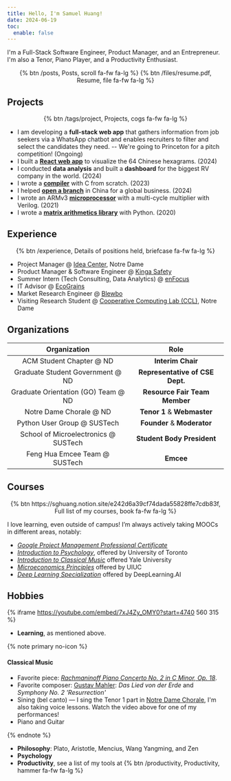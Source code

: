 ```yaml
---
title: Hello, I'm Samuel Huang!
date: 2024-06-19
toc:
  enable: false
---
```


I'm a Full-Stack Software Engineer, Product Manager, and an Entrepreneur. I'm
also a Tenor, Piano Player, and a Productivity Enthusiast.

<center>
{% btn /posts, Posts, scroll fa-fw fa-lg %}
{% btn /files/resume.pdf, Resume, file fa-fw fa-lg %}
</center>

## Projects

<center> {% btn /tags/project, Projects, cogs fa-fw fa-lg %} </center>

- I am developing a **full-stack web app** that gathers information from job
  seekers via a WhatsApp chatbot and enables recruiters to filter and select the
  candidates they need. -- We're going to Princeton for a pitch competition!
  (Ongoing)
- I built a [**React web app**](https://hexagram.netlify.app) to visualize the
  64 Chinese hexagrams. (2024)
- I conducted **data analysis** and built a **dashboard** for the biggest RV
  company in the world. (2024)
- I wrote a [**compiler**](/compiler) with C from scratch. (2023)
- I helped [**open a branch**](/experience/blewbo) in China for a global
  business. (2024)
- I wrote an ARMv3 [**microprocessor**](/processor) with a multi-cycle
  multiplier with Verilog. (2021)
- I wrote a [**matrix arithmetics library**](/matrix) with Python. (2020)

## Experience

<center> {% btn
/experience, Details of positions held, briefcase fa-fw fa-lg
%} </center>

- Project Manager @ [Idea Center](https://ideacenter.nd.edu), Notre Dame
- Product Manager & Software Engineer @ [Kinga Safety](https://kingasafety.com)
- Summer Intern (Tech Consulting, Data Analytics) @
  [enFocus](https://en-focus.org)
- IT Advisor @ [EcoGrains](https://www.linkedin.com/company/ecograins)
- Market Research Engineer @ [Blewbo](https://blewbo.com)
- Visiting Research Student @
  [Cooperative Computing Lab (CCL)](http://ccl.cse.nd.edu), Notre Dame

## Organizations

|             Organization             |              Role               |
| :----------------------------------: | :-----------------------------: |
|       ACM Student Chapter @ ND       |        **Interim Chair**        |
|   Graduate Student Government @ ND   | **Representative of CSE Dept.** |
| Graduate Orientation (GO) Team @ ND  |  **Resource Fair Team Member**  |
|       Notre Dame Chorale @ ND        |   **Tenor 1** & **Webmaster**   |
|     Python User Group @ SUSTech      |   **Founder** & **Moderator**   |
| School of Microelectronics @ SUSTech |   **Student Body President**    |
|    Feng Hua Emcee Team @ SUSTech     |            **Emcee**            |

## Courses

<center> {% btn
https://sghuang.notion.site/e242d6a39cf74dada55828ffe7cdb83f,
Full list of my courses, book fa-fw fa-lg
%} </center>

I love learning, even outside of campus! I’m always actively taking MOOCs in
different areas, notably:

- [_Google Project Management Professional Certificate_](https://coursera.org/account/accomplishments/specialization/ZTLM59675UE9)
- [_Introduction to Psychology_](https://coursera.org/account/accomplishments/verify/4YUC5XWP8UUX),
  offered by University of Toronto
- [_Introduction to Classical Music_](https://coursera.org/account/accomplishments/verify/4VGPFWD63CG6)
  offered Yale University
- [_Microeconomics Principles_](https://coursera.org/account/accomplishments/verify/TER6LZVQ7P53)
  offered by UIUC
- [_Deep Learning Specialization_](https://coursera.org/account/accomplishments/specialization/73NGAXQ34888)
  offered by DeepLearning.AI

## Hobbies

{% iframe https://youtube.com/embed/7xJ4Zy_OMY0?start=4740 560 315 %}

- **Learning**, as mentioned above.

{% note primary no-icon %}

<!-- markdownlint-disable heading-increment -->

#### Classical Music

- Favorite piece:
  [_Rachmaninoff Piano Concerto No. 2 in C Minor, Op. 18_](https://youtube.com/playlist?list=PLr0MsaDpKsY8TXd4j4ki_ARkKVJiNm-Cd).
- Favorite composer: [Gustav Mahler](https://mahlerfoundation.org): _Das Lied
  von der Erde_ and _Symphony No. 2 'Resurrection'_
- Sining (bel canto) — I sing the Tenor 1 part in
  [Notre Dame Chorale](https://chorale.nd.edu), I'm also taking voice lessons.
  Watch the video above for one of my performances!
- Piano and Guitar

{% endnote %}

- **Philosophy**: Plato, Aristotle, Mencius, Wang Yangming, and Zen
- **Psychology**
- **Productivity**, see a list of my tools at {% btn /productivity,
  Productivity, hammer fa-fw fa-lg %}

